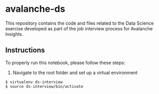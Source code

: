 # avalanche-ds
This repository contains the code and files related to the Data Science exercise developed as part of the job interview process for Avalanche Insights.

## Instructions

To properly run this notebook, please follow these steps:

1. Navigate to the root folder and set up a virtual environment

```
$ virtualenv ds-interview
$ source ds-interview/bin/activate

```



```